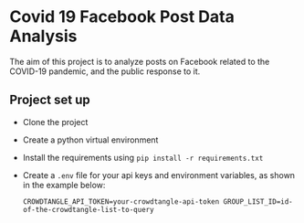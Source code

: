 # Covid 19 Facebook Post Data Analysis

The aim of this project is to analyze posts on Facebook related to the COVID-19 pandemic, and the public response to it.

## Project set up
* Clone the project
* Create a python virtual environment
* Install the requirements using `pip install -r requirements.txt`
* Create a `.env` file for your api keys and environment variables, as shown in the example below:

    `
    CROWDTANGLE_API_TOKEN=your-crowdtangle-api-token
    GROUP_LIST_ID=id-of-the-crowdtangle-list-to-query
    `
